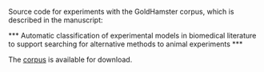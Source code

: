 
Source code for experiments with the GoldHamster corpus, which is described in the manuscript:

*** Automatic classification of experimental models in biomedical literature to support searching for alternative methods to animal experiments ***

The [corpus](https://doi.org/10.5281/zenodo.7152295) is available for download.


